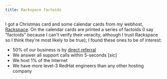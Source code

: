 ```yaml
---
title: Rackspace factoids
---
```


I got a Christmas card and some calendar cards from my webhost, [Rackspace](http://service.bfast.com/bfast/click?bfmid=30735717&siteid=41506187&bfpage=hosting_headaches). On the calendar cards are printed a series of factoids (I say "factoids" because I can't verify their veracity, although I trust Rackspace so I think they're most likely to be true); I found these ones to be of interest:

-   50% of our business is by [direct referral](http://service.bfast.com/bfast/click?bfmid=30735717&siteid=41506187&bfpage=hosting_headaches)
-   We answer all support calls within 5-seconds \[sic\]
-   We host 1% of the Internet
-   We have more level-3 RedHat engineers than any other hosting company

